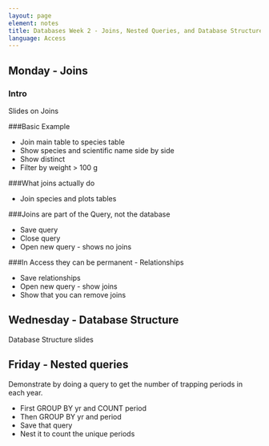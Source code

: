 ```yaml
---
layout: page
element: notes
title: Databases Week 2 - Joins, Nested Queries, and Database Structure
language: Access
---
```


Monday - Joins
--------------

### Intro
Slides on Joins

###Basic Example
* Join main table to species table
* Show species and scientific name side by side
* Show distinct
* Filter by weight > 100 g

###What joins actually do
* Join species and plots tables

###Joins are part of the Query, not the database
* Save query
* Close query
* Open new query - shows no joins

###In Access they can be permanent - Relationships
* Save relationships
* Open new query - show joins
* Show that you can remove joins


Wednesday - Database Structure
------------------------------
Database Structure slides

Friday - Nested queries
-----------------------
Demonstrate by doing a query to get the number of trapping periods in each year.

* First GROUP BY yr and COUNT period
* Then GROUP BY yr and period
* Save that query
* Nest it to count the unique periods
